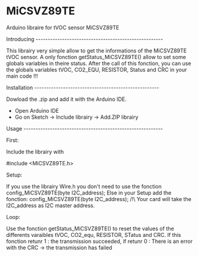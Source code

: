 # MiCSVZ89TE
Arduino libraire for tVOC sensor MiCSVZ89TE

Introducing -----------------------------------------------------

This librairy very simple allow to get the informations of the MiCSVZ89TE tVOC sensor.
A only fonction getStatus_MiCSVZ89TE() allow to set some globals variables in theire status.
After the call of this fonction, you can use the globals variables tVOC, CO2_EQU, RESISTOR, Status and CRC in your main code !!!

Installation ----------------------------------------------------

Dowload the .zip and add it with the Arduino IDE.

 - Open Arduino IDE
 - Go on Sketch -> Include librairy -> Add.ZIP librairy

Usage ----------------------------------------------------------

First:

Include the librairy with

#include <MiCSVZ89TE.h>

Setup:

If you use the librairy Wire.h you don't need to use the fonction config_MiCSVZ89TE(byte I2C_address);
Else in your Setup add the fonction: config_MiCSVZ89TE(byte I2C_address); 
/!\ Your card will take the I2C_address as I2C master address.

Loop:

Use the fonction getStatus_MiCSVZ89TE() to reset the values of the differents varaibles tVOC, CO2_equ, RESISTOR, STatus and CRC.
If this fonction retunr 1 : the transmission succeeded, if retunr 0 : There is an error with the CRC -> the transmission has failed
